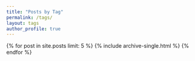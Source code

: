 ```yaml
---
title: "Posts by Tag"
permalink: /tags/
layout: tags
author_profile: true
---
```


{% for post in site.posts limit: 5 %}
  {% include archive-single.html %}
{% endfor %}
